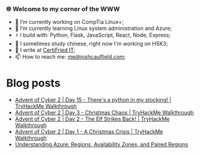 ### 🌐 Welcome to my corner of the WWW

<!--
**Coolfield/coolfield** is a ✨ _special_ ✨ repository because its `README.md` (this file) appears on your GitHub profile.
-->

<!-- Here are some ideas to get you started: -->

- 🔭 I’m currently working on CompTia Linux+;
- 🌱 I’m currently learning Linux system administration and Azure;
- ⚡ I build with: Python, Flask, JavaScript, React, Node, Express;
- 🥮 I sometimes study chinese, right now I'm working on HSK3;
- 📝 I write at [CertiFried IT](https://certifriedit.com/);
- 📫 How to reach me: me@joshcaulfield.com;
<!-- - 👯 I’m looking to collaborate on vertical farming automation; -->
<!-- - 🤔 I’m looking for help with ; -->
<!-- - 💬 Ask me about ...; -->
# Blog posts
<!-- BLOG-POST-LIST:START -->
- [Advent of Cyber 2 | Day 15 - There's a python in my stocking! | TryHackMe Walkthrough](https://certifriedit.com/thm-advent-of-cyber-2-day15/)
- [Advent of Cyber 2 | Day 3 - Christmas Chaos | TryHackMe Walkthrough](https://certifriedit.com/thm-advent-of-cyber-2-day3/)
- [Advent of Cyber 2 | Day 2 - The Elf Strikes Back! | TryHackMe Walkthrough](https://certifriedit.com/thm-advent-of-cyber-2-day2/)
- [Advent of Cyber 2 | Day 1 - A Christmas Crisis | TryHackMe Walkthrough](https://certifriedit.com/thm-advent-of-cyber-2-day1/)
- [Understanding Azure: Regions, Availability Zones, and Paired Regions](https://certifriedit.com/understanding-azure-regions/)
<!-- BLOG-POST-LIST:END -->
